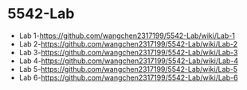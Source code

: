 # 5542-Lab
* Lab 1-https://github.com/wangchen2317199/5542-Lab/wiki/Lab-1
* Lab 2-https://github.com/wangchen2317199/5542-Lab/wiki/Lab-2
* Lab 3-https://github.com/wangchen2317199/5542-Lab/wiki/Lab-3
* Lab 4-https://github.com/wangchen2317199/5542-Lab/wiki/Lab-4
* Lab 5-https://github.com/wangchen2317199/5542-Lab/wiki/Lab-5
* Lab 6-https://github.com/wangchen2317199/5542-Lab/wiki/Lab-6
